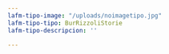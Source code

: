 ```yaml
---
lafm-tipo-image: "/uploads/noimagetipo.jpg"
lafm-tipo-tipo: BurRizzoliStorie
lafm-tipo-descripcion: ''

---
```

